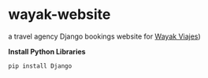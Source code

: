 # wayak-website
a travel agency Django bookings website for
[Wayak Viajes]([https://www.facebook.com/wayakviajes/))

**Install Python Libraries**
```
pip install Django
```
